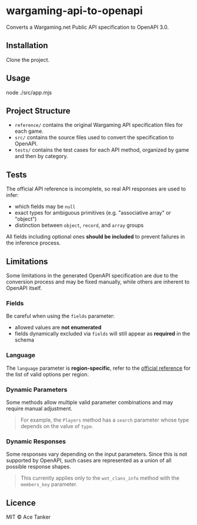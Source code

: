 # wargaming-api-to-openapi
Converts a Wargaming.net Public API specification to OpenAPI 3.0.
## Installation
Clone the project.
## Usage
node ./src/app.mjs
## Project Structure
- `reference/` contains the original Wargaming API specification files for each game.
- `src/` contains the source files used to convert the specification to OpenAPI.
- `tests/` contains the test cases for each API method, organized by game and then by category.
## Tests
The official API reference is incomplete, so real API responses are used to infer:
- which fields may be `null`
- exact types for ambiguous primitives (e.g. "associative array" or "object")
- distinction between `object`, `record`, and `array` groups

All fields including optional ones **should be included** to prevent failures in the inference process.
## Limitations
Some limitations in the generated OpenAPI specification are due to the conversion process and may be fixed manually, while others are inherent to OpenAPI itself.
### Fields
Be careful when using the `fields` parameter:
- allowed values are **not enumerated**
- fields dynamically excluded via `fields` will still appear as **required** in the schema
### Language
The `language` parameter is **region-specific**, refer to the [official reference](https://developers.wargaming.net/reference/) for the list of valid options per region.
### Dynamic Parameters
Some methods allow multiple valid parameter combinations and may require manual adjustment.
> For example, the `Players` method has a `search` parameter whose type depends on the value of `type`.
### Dynamic Responses
Some responses vary depending on the input parameters. Since this is not supported by OpenAPI, such cases are represented as a union of all possible response shapes.
> This currently applies only to the `wot_clans_info` method with the `members_key` parameter.
## Licence
MIT © Ace Tanker
